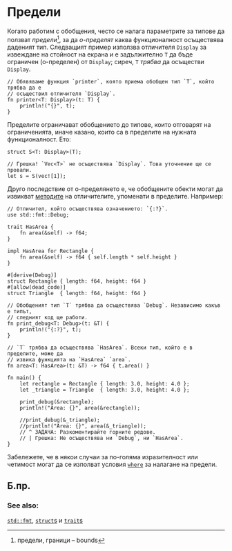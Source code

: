 # Предели

Когато работим с обобщения, често се налага параметрите за типове да ползват
*предели*[^bounds], за да *о-пределят* каква функционалност осъществява даденият
тип. Следващият пример използва отличителя `Display` за извеждане на стойност
на екрана и е задължително `T` да бъде ограничен (о-пределен) от `Display`;
сиреч, `T` *трябва* да осъществи `Display`.

```rust,ignore
// Обявяваме функция `printer`, която приема обобщен тип `T`, който трябва да е
// осъществил отличителя `Display`.
fn printer<T: Display>(t: T) {
    println!("{}", t);
}
```

Пределите ограничават обобщението до типове, които отговарят на ограниченията,
иначе казано, които са в пределите на нужната функционалност. Ето:

```rust,ignore
struct S<T: Display>(T);

// Грешка! `Vec<T>` не осъществява `Display`. Това уточнение ще се провали.
let s = S(vec![1]);
```

Друго последствие от о-пределянето е, че обобщените обекти могат да извикват
[методите][methods] на отличителите, упоменати в пределите. Например:

```rust,editable
// Отличител, който осъществява означението: `{:?}`.
use std::fmt::Debug;

trait HasArea {
    fn area(&self) -> f64;
}

impl HasArea for Rectangle {
    fn area(&self) -> f64 { self.length * self.height }
}

#[derive(Debug)]
struct Rectangle { length: f64, height: f64 }
#[allow(dead_code)]
struct Triangle  { length: f64, height: f64 }

// Обобщеният тип `T` трябва да осъществява `Debug`. Независимо какъв е типът,
// следният код ще работи.
fn print_debug<T: Debug>(t: &T) {
    println!("{:?}", t);
}

// `T` трябва да осъществява `HasArea`. Всеки тип, който е в пределите, може да
// извика функцията на `HasArea` `area`.
fn area<T: HasArea>(t: &T) -> f64 { t.area() }

fn main() {
    let rectangle = Rectangle { length: 3.0, height: 4.0 };
    let _triangle = Triangle  { length: 3.0, height: 4.0 };

    print_debug(&rectangle);
    println!("Area: {}", area(&rectangle));

    //print_debug(&_triangle);
    //println!("Area: {}", area(&_triangle));
    // ^ ЗАДАЧА: Разкоментирайте горните редове.
    // | Грешка: Не осъществява ни `Debug`, ни `HasArea`. 
}
```

Забележете, че в някои случаи за по-голяма изразителност или четимост могат да
се изполват условия [`where`][where] за налагане на предели.

## Б.пр.

[^bounds]: предели, граници – bounds

### See also:

[`std::fmt`][fmt], [`struct`s][structs] и [`trait`s][traits]

[fmt]: ../hello/print.md
[methods]: ../fn/methods.md
[structs]: ../custom_types/structs.md
[traits]: ../trait.md
[where]: ../generics/where.md
